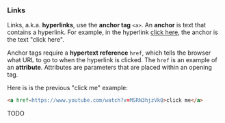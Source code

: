 ### Links

Links, a.k.a. **hyperlinks**, use the **anchor tag** `<a>`. An **anchor** is text that contains a hyperlink. For example, in the hyperlink [click here](https://www.youtube.com/watch?v=MSRN3hjzVkQ), the anchor is the text "click here". 

Anchor tags require a **hypertext reference** `href`, which tells the browser what URL to go to when the hyperlink is clicked. The `href` is an example of an **attribute**. Attributes are parameters that are placed within an opening tag.

Here is is the previous "click me" example:

```html
<a href=https://www.youtube.com/watch?v=MSRN3hjzVkQ>click me</a>
```

TODO
